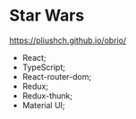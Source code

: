 # Star Wars
https://pliushch.github.io/obrio/

- React;
- TypeScript;
- React-router-dom;
- Redux;
- Redux-thunk;
- Material UI;
